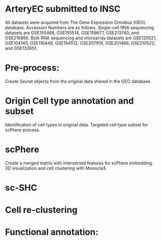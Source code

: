 # ArteryEC submitted to INSC
All datasets were acquired from The Gene Expression Omnibus (GEO) database. Accession Numbers are as follows. Single-cell RNA sequencing datasets are GSE155468, GSE155514, GSE159677, GSE213740, and GSE216860. Bulk RNA sequencing and microarray datasets are GSE120521, GSE104140, GSE118446, GSE184512, GSE207919, GSE201466, GSE210522, and GSE132651. 

# Pre-process:
Create Seurat objects from the original data shared in the GEO database.
# Origin Cell type annotation and subset
Identification of cell types in original data. Targeted cell type subset for scPhere process.
# scPhere
Create a merged matrix with intersected features for scPhere embedding. 3D visualization and cell clustering with Monocle3.
# sc-SHC

# Cell re-clustering

# Functional annotation:
# 

